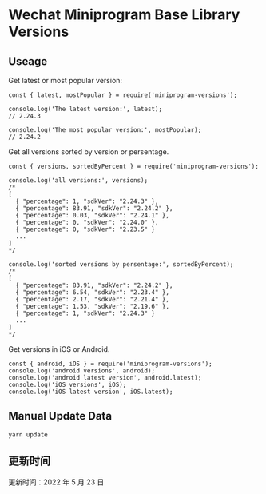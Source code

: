 
# Wechat Miniprogram Base Library Versions

## Useage

Get latest or most popular version:

```;
const { latest, mostPopular } = require('miniprogram-versions');

console.log('The latest version:', latest);
// 2.24.3

console.log('The most popular version:', mostPopular);
// 2.24.2

```

Get all versions sorted by version or persentage.

```
const { versions, sortedByPercent } = require('miniprogram-versions');

console.log('all versions:', versions);
/*
[
  { "percentage": 1, "sdkVer": "2.24.3" },
  { "percentage": 83.91, "sdkVer": "2.24.2" },
  { "percentage": 0.03, "sdkVer": "2.24.1" },
  { "percentage": 0, "sdkVer": "2.24.0" },
  { "percentage": 0, "sdkVer": "2.23.5" }
  ...
]
*/

console.log('sorted versions by persentage:', sortedByPercent);
/*
[
  { "percentage": 83.91, "sdkVer": "2.24.2" },
  { "percentage": 6.54, "sdkVer": "2.23.4" },
  { "percentage": 2.17, "sdkVer": "2.21.4" },
  { "percentage": 1.53, "sdkVer": "2.19.6" },
  { "percentage": 1, "sdkVer": "2.24.3" }
  ...
]
*/
```

Get versions in iOS or Android.

```
const { android, iOS } = require('miniprogram-versions');
console.log('android versions', android);
console.log('android latest version', android.latest);
console.log('iOS versions', iOS);
console.log('iOS latest version', iOS.latest);
```

## Manual Update Data

```
yarn update
```

## 更新时间

更新时间：2022 年 5 月 23 日
